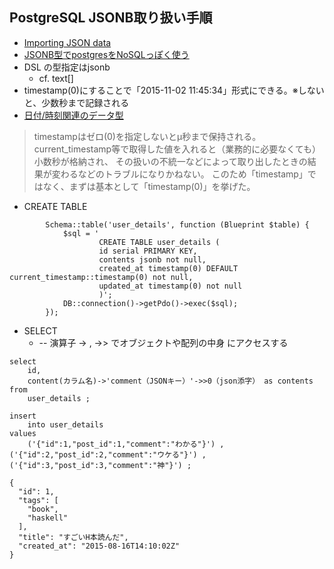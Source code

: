 ## PostgreSQL JSONB取り扱い手順

- [Importing JSON data](http://adpgtech.blogspot.jp/2014/09/importing-json-data.html)
- [JSONB型でpostgresをNoSQLっぽく使う](http://www.slideshare.net/YukiTakeichi/jsonbpostgresnosql?ref=http://wakateweb.connpass.com/event/20386/presentation/?utm_campaign=new_event_links_to_group_member&utm_source=notifications&utm_medium=email&utm_content=detail_btn)
- DSL の型指定はjsonb
    - cf. text[]
- timestamp(0)にすることで「2015-11-02 11:45:34」形式にできる。※しないと、少数秒まで記録される
- [日付/時刻関連のデータ型](http://dbnote.web.fc2.com/note_datetime_010_kihon.html)
>timestampはゼロ(0)を指定しないとμ秒まで保持される。
> current_timestamp等で取得した値を入れると（業務的に必要なくても）小数秒が格納され、
> その扱いの不統一などによって取り出したときの結果が変わるなどのトラブルになりかねない。
> このため「timestamp」ではなく、まずは基本として「timestamp(0)」を挙げた。

- CREATE TABLE
```
        Schema::table('user_details', function (Blueprint $table) {
            $sql = '
                    CREATE TABLE user_details (
                    id serial PRIMARY KEY,
                    contents jsonb not null,
                    created_at timestamp(0) DEFAULT current_timestamp::timestamp(0) not null,
                    updated_at timestamp(0) not null
                    )';
            DB::connection()->getPdo()->exec($sql);
        });

```

- SELECT
    -  -- 演算子 -> , ->> でオブジェクトや配列の中身 にアクセスする
```
select
    id,
    content(カラム名)->'comment（JSONキー）'->>0（json添字） as contents
from
    user_details ;
```

```
insert
    into user_details
values
    ('{"id":1,"post_id":1,"comment":"わかる"}') ,('{"id":2,"post_id":2,"comment":"ウケる"}') ,('{"id":3,"post_id":3,"comment":"神"}') ;
```

```
{
  "id": 1,
  "tags": [
    "book",
    "haskell"
  ],
  "title": "すごいH本読んだ",
  "created_at": "2015-08-16T14:10:02Z"
}
```

